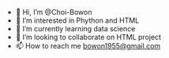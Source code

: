 - 👋 Hi, I’m @Choi-Bowon
- 👀 I’m interested in Phython and HTML
- 🌱 I’m currently learning data science
- 💞️ I’m looking to collaborate on HTML project
- 📫 How to reach me bowon1955@gmail.com

<!---
Choi-Bowon/Choi-Bowon is a ✨ special ✨ repository because its `README.md` (this file) appears on your GitHub profile.
You can click the Preview link to take a look at your changes.
--->
